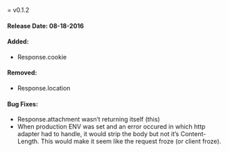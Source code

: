 = v0.1.2
#### Release Date: 08-18-2016

#### Added:
- Response.cookie

#### Removed:
- Response.location

#### Bug Fixes:
- Response.attachment wasn’t returning itself (this)
- When production ENV was set and an error occured in which http adapter had to handle, it would strip the body but not it’s Content-Length. This would make it seem like the request froze (or client froze).
